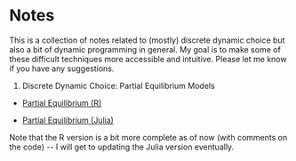 # Notes

This is a collection of notes related to (mostly) discrete dynamic choice but also a bit of dynamic programming in general. My goal is to make some of these difficult techniques more accessible and intuitive. Please let me know if you have any suggestions.

1. Discrete Dynamic Choice: Partial Equilibrium Models

* [Partial Equilibrium (R)](https://rawcdn.githack.com/johnmorehouse/Notes/576a86eae2c32aba414d87f2e5feb28b37644936/discrete_choice/finitehorizon_dsge.html)

* [Partial Equilibrium (Julia)](https://rawcdn.githack.com/johnmorehouse/Notes/2dd1e2898cd709d0cf63d83a50f91d4312c6dad3/discrete_choice/partial_eq_julia.html)

Note that the R version is a bit more complete as of now (with comments on the code) -- I will get to updating the Julia version eventually.


